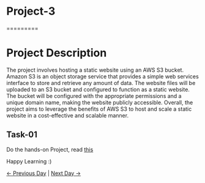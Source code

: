 # Project-3

=========

# Project Description

The project involves hosting a static website using an AWS S3 bucket. Amazon S3 is an object storage service that provides a simple web services interface to store and retrieve any amount of data. The website files will be uploaded to an S3 bucket and configured to function as a static website. The bucket will be configured with the appropriate permissions and a unique domain name, making the website publicly accessible. Overall, the project aims to leverage the benefits of AWS S3 to host and scale a static website in a cost-effective and scalable manner.

## Task-01

Do the hands-on Project, read [this](https://www.linkedin.com/posts/chetanrakhra_aws-project-devopsjobs-activity-7016427742300663808-JAQd?utm_source=share&utm_medium=member_desktop)

Happy Learning :)

[← Previous Day](../day81/tasks.md) | [Next Day →](../day83/tasks.md)
